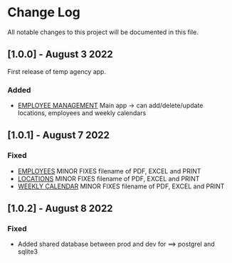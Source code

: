 
# Change Log
All notable changes to this project will be documented in this file.


## [1.0.0] - August 3 2022
First release of temp agency app.

### Added
- [EMPLOYEE MANAGEMENT](http://app.omegaplacement.ca/employee_management/)
  Main app -> can add/delete/update locations, employees and weekly calendars




## [1.0.1] - August 7 2022
### Fixed
- [EMPLOYEES](http://employee_management/)
  MINOR FIXES filename of PDF, EXCEL and PRINT
- [LOCATIONS](http://employee_management/locations)
  MINOR FIXES filename of PDF, EXCEL and PRINT
- [WEEKLY CALENDAR](http://employee_management/locations)
  MINOR FIXES filename of PDF, EXCEL and PRINT


## [1.0.2] - August 8 2022
### Fixed
- Added shared database between prod and dev for ==> postgrel and sqlite3


